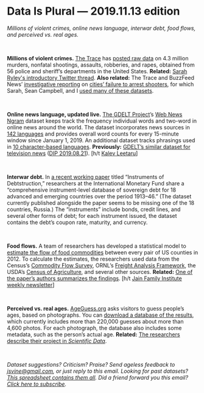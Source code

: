 Data Is Plural — 2019.11.13 edition
===================================

*Millions of violent crimes, online news language, interwar debt, food flows, and perceived vs. real ages.*

&nbsp;

**Millions of violent crimes.** [The Trace](https://www.thetrace.org/) has [posted raw data](https://www.thetrace.org/violent-crime-data/) on 4.3 million murders, nonfatal shootings, assaults, robberies, and rapes, obtained from 56 police and sheriff’s departments in the United States. **Related:** [Sarah Ryley's introductory Twitter thread](https://twitter.com/missryley/status/1190361721526992896). **Also related:** The Trace and BuzzFeed News’ [investigative reporting](https://www.buzzfeednews.com/article/sarahryley/police-unsolved-shootings) on [cities’ failure to arrest shooters](https://www.buzzfeednews.com/article/sarahryley/5-things-to-know-about-cities-failure-to-arrest-shooters), for which Sarah, Sean Campbell, and I [used many of these datasets](https://github.com/the-trace-and-buzzfeed-news/introduction).

&nbsp;

**Online news language, updated live.** [The GDELT Project](https://www.gdeltproject.org/)’s [Web News Ngram](https://blog.gdeltproject.org/announcing-the-web-news-ngram-datasets-web-ngram/) dataset keeps track the frequency individual words and two-word in online news around the world. The dataset incorporates news sources in [142 languages](https://blog.gdeltproject.org/the-languages-of-the-new-web-news-ngram-datasets-web-ngram/) and provides overall word counts for every 15-minute window since January 1, 2019. An additional dataset tracks phrasings used in [10 character-based languages](https://blog.gdeltproject.org/announcing-the-web-ngram-character-ngram-datasets/). **Previously:** [GDELT’s similar dataset for television news](https://blog.gdeltproject.org/announcing-the-television-news-ngram-datasets-tv-ngram/) ([DIP 2019.08.21](https://tinyletter.com/data-is-plural/letters/data-is-plural-2019-08-21-edition)). [h/t [Kalev Leetaru](https://www.kalevleetaru.com/)]

&nbsp;

**Interwar debt.** In [a recent working paper](https://www.imf.org/en/Publications/WP/Issues/2019/10/25/Instruments-of-Debtstruction-A-New-Database-of-Interwar-Debt-48689) titled “Instruments of Debtstruction,” researchers at the International Monetary Fund share a “comprehensive instrument-level database of sovereign debt for 18 advanced and emerging countries over the period 1913–46.” (The dataset currently published alongside the paper seems to be missing one of the 18 countries, Russia.) The “instruments” include bonds, credit lines, and several other forms of debt; for each instrument issued, the dataset contains the debt’s coupon rate, maturity, and currency.

&nbsp;

**Food flows.** A team of researchers has developed a statistical model to [estimate the flow of food commodities](https://iopscience.iop.org/article/10.1088/1748-9326/ab29ae) between every pair of US counties in 2012. To calculate the estimates, the researchers used data from the Census’s [Commodity Flow Survey](https://www.census.gov/programs-surveys/cfs.html), ORNL’s [Freight Analysis Framework](https://faf.ornl.gov/fafweb/), the USDA’s [Census of Agriculture](https://www.nass.usda.gov/AgCensus/), and several other sources. **Related:** [One of the paper’s authors summarizes the findings](https://theconversation.com/we-mapped-how-food-gets-from-farms-to-your-home-125475). [h/t [Jain Family Institute weekly newsletter](https://www.jainfamilyinstitute.org/media/jfi-letter/)]

&nbsp;

**Perceived vs. real ages.** [AgeGuess.org](https://www.ageguess.org/) asks visitors to guess people’s ages, based on photographs. You can [download a database of the results](https://www.ageguess.org/download), which currently includes more than 220,000 guesses about more than 4,600 photos. For each photograph, the database also includes some metadata, such as the person’s actual age. **Related:** [The researchers describe their project in *Scientific Data*](https://www.nature.com/articles/s41597-019-0245-9).

&nbsp;

*Dataset suggestions? Criticism? Praise? Send ageless feedback to jsvine@gmail.com, or just reply to this email. Looking for past datasets? [This spreadsheet contains them all](https://docs.google.com/spreadsheets/d/1wZhPLMCHKJvwOkP4juclhjFgqIY8fQFMemwKL2c64vk). Did a friend forward you this email? [Click here to subscribe](https://tinyletter.com/data-is-plural).*
